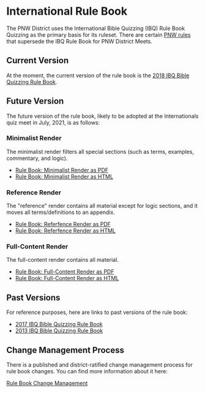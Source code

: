 # International Rule Book

The PNW District uses the International Bible Quizzing (IBQ) Rule Book Quizzing
as the primary basis for its ruleset. There are certain [PNW
rules](PNW_rules.md) that supersede the IBQ Rule Book for PNW District Meets.

## Current Version

At the moment, the current version of the rule book is the
[2018 IBQ Bible Quizzing Rule Book](/downloads/IBQ_rule_book_2018.docx).

## Future Version

The future version of the rule book, likely to be adopted at the Internationals
quiz meet in July, 2021, is as follows:

### Minimalist Render

The minimalist render filters all special sections (such as terms, examples, commentary, and logic).

- [Rule Book: Minimalist Render as PDF](https://github.com/gryphonshafer/Quizzing-Rule-Book/releases/latest/download/rule_book_min.pdf)
- [Rule Book: Minimalist Render as HTML](https://github.com/gryphonshafer/Quizzing-Rule-Book/releases/latest/download/rule_book_min.html)

### Reference Render

The "reference" render contains all material except for logic sections, and it moves all terms/definitions to an appendix.

- [Rule Book: Referfence Render as PDF](https://github.com/gryphonshafer/Quizzing-Rule-Book/releases/latest/download/rule_book_ref.pdf)
- [Rule Book: Referfence Render as HTML](https://github.com/gryphonshafer/Quizzing-Rule-Book/releases/latest/download/rule_book_ref.html)

### Full-Content Render

The full-content render contains all material.

- [Rule Book: Full-Content Render as PDF](https://github.com/gryphonshafer/Quizzing-Rule-Book/releases/latest/download/rule_book_full.pdf)
- [Rule Book: Full-Content Render as HTML](https://github.com/gryphonshafer/Quizzing-Rule-Book/releases/latest/download/rule_book_full.html)

## Past Versions

For reference purposes, here are links to past versions of the rule book:

- [2017 IBQ Bible Quizzing Rule Book](/downloads/IBQ_rule_book_2017.pdf)
- [2013 IBQ Bible Quizzing Rule Book](/downloads/IBQ_rule_book_2013.pdf)

## Change Management Process

There is a published and district-ratified change management process for rule
book changes. You can find more information about it here:

[Rule Book Change Management](https://github.com/gryphonshafer/Quizzing-Rule-Book/blob/master/content/rule_book/change_management.md)
